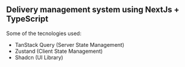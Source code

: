 ## Delivery management system using NextJs + TypeScript
Some of the tecnologies used:
- TanStack Query (Server State Management)
- Zustand (Client State Management)
- Shadcn (UI Library)
